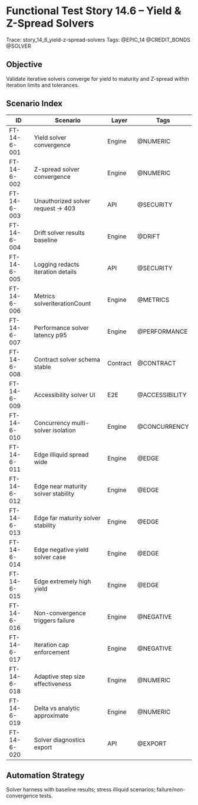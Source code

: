 # Functional Test Story 14.6 – Yield & Z-Spread Solvers

Trace: story_14_6_yield-z-spread-solvers
Tags: @EPIC_14 @CREDIT_BONDS @SOLVER

## Objective
Validate iterative solvers converge for yield to maturity and Z-spread within iteration limits and tolerances.

## Scenario Index
| ID | Scenario | Layer | Tags |
|----|----------|-------|------|
| FT-14-6-001 | Yield solver convergence | Engine | @NUMERIC |
| FT-14-6-002 | Z-spread solver convergence | Engine | @NUMERIC |
| FT-14-6-003 | Unauthorized solver request -> 403 | API | @SECURITY |
| FT-14-6-004 | Drift solver results baseline | Engine | @DRIFT |
| FT-14-6-005 | Logging redacts iteration details | API | @SECURITY |
| FT-14-6-006 | Metrics solverIterationCount | Engine | @METRICS |
| FT-14-6-007 | Performance solver latency p95 | Engine | @PERFORMANCE |
| FT-14-6-008 | Contract solver schema stable | Contract | @CONTRACT |
| FT-14-6-009 | Accessibility solver UI | E2E | @ACCESSIBILITY |
| FT-14-6-010 | Concurrency multi-solver isolation | Engine | @CONCURRENCY |
| FT-14-6-011 | Edge illiquid spread wide | Engine | @EDGE |
| FT-14-6-012 | Edge near maturity solver stability | Engine | @EDGE |
| FT-14-6-013 | Edge far maturity solver stability | Engine | @EDGE |
| FT-14-6-014 | Edge negative yield solver case | Engine | @EDGE |
| FT-14-6-015 | Edge extremely high yield | Engine | @EDGE |
| FT-14-6-016 | Non-convergence triggers failure | Engine | @NEGATIVE |
| FT-14-6-017 | Iteration cap enforcement | Engine | @NEGATIVE |
| FT-14-6-018 | Adaptive step size effectiveness | Engine | @NUMERIC |
| FT-14-6-019 | Delta vs analytic approximate | Engine | @NUMERIC |
| FT-14-6-020 | Solver diagnostics export | API | @EXPORT |

## Automation Strategy
Solver harness with baseline results; stress illiquid scenarios; failure/non-convergence tests.
